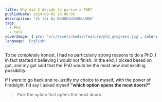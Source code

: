 ```yaml
---
title: Why did I decide to pursue a PhD?
publishDate: 2024-09-05 18:00:00
description: 'Vì tôi bị NGUUUUUUUUUUUUUU'
tags:
  - Phd
  - talk
coverImage: { src: 'src/assets/media/feature/phd_progress.jpg', color: '#64574D' }
language: 'English'
---
```


To be completely honest, I had no particularly strong reasons to do a PhD. I in fact started it believing I would not finish. In the end, I picked based on gut, and my gut said that the PhD would be the most new and exciting possibility.

If I were to go back and re-justify my choice to myself, with the power of hindsight, I'd say I asked myself **"which option opens the most doors?"**

> Pick the option that opens the most doors.